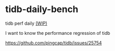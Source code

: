 # tidb-daily-bench

tidb perf daily [(WIP)](http://www.zenlife.tk:18081/)

I want to know the performance regression of tidb

https://github.com/pingcap/tidb/issues/25754
